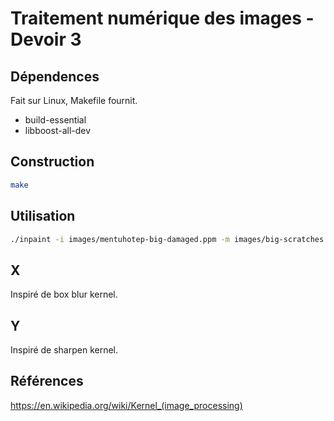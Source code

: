 # Traitement numérique des images - Devoir 3

## Dépendences

Fait sur Linux, Makefile fournit.

- build-essential
- libboost-all-dev

## Construction

```sh
make
```

## Utilisation

```sh
./inpaint -i images/mentuhotep-big-damaged.ppm -m images/big-scratches.ppm -f Y -o y.ppm -a
```

## X

Inspiré de box blur kernel.

## Y

Inspiré de sharpen kernel.

## Références

https://en.wikipedia.org/wiki/Kernel_(image_processing)
